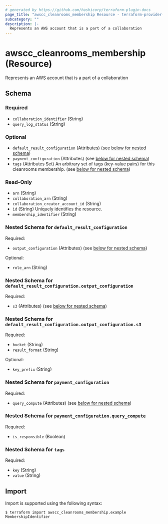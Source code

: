 ```yaml
---
# generated by https://github.com/hashicorp/terraform-plugin-docs
page_title: "awscc_cleanrooms_membership Resource - terraform-provider-awscc"
subcategory: ""
description: |-
  Represents an AWS account that is a part of a collaboration
---
```


# awscc_cleanrooms_membership (Resource)

Represents an AWS account that is a part of a collaboration



<!-- schema generated by tfplugindocs -->
## Schema

### Required

- `collaboration_identifier` (String)
- `query_log_status` (String)

### Optional

- `default_result_configuration` (Attributes) (see [below for nested schema](#nestedatt--default_result_configuration))
- `payment_configuration` (Attributes) (see [below for nested schema](#nestedatt--payment_configuration))
- `tags` (Attributes Set) An arbitrary set of tags (key-value pairs) for this cleanrooms membership. (see [below for nested schema](#nestedatt--tags))

### Read-Only

- `arn` (String)
- `collaboration_arn` (String)
- `collaboration_creator_account_id` (String)
- `id` (String) Uniquely identifies the resource.
- `membership_identifier` (String)

<a id="nestedatt--default_result_configuration"></a>
### Nested Schema for `default_result_configuration`

Required:

- `output_configuration` (Attributes) (see [below for nested schema](#nestedatt--default_result_configuration--output_configuration))

Optional:

- `role_arn` (String)

<a id="nestedatt--default_result_configuration--output_configuration"></a>
### Nested Schema for `default_result_configuration.output_configuration`

Required:

- `s3` (Attributes) (see [below for nested schema](#nestedatt--default_result_configuration--output_configuration--s3))

<a id="nestedatt--default_result_configuration--output_configuration--s3"></a>
### Nested Schema for `default_result_configuration.output_configuration.s3`

Required:

- `bucket` (String)
- `result_format` (String)

Optional:

- `key_prefix` (String)




<a id="nestedatt--payment_configuration"></a>
### Nested Schema for `payment_configuration`

Required:

- `query_compute` (Attributes) (see [below for nested schema](#nestedatt--payment_configuration--query_compute))

<a id="nestedatt--payment_configuration--query_compute"></a>
### Nested Schema for `payment_configuration.query_compute`

Required:

- `is_responsible` (Boolean)



<a id="nestedatt--tags"></a>
### Nested Schema for `tags`

Required:

- `key` (String)
- `value` (String)

## Import

Import is supported using the following syntax:

```shell
$ terraform import awscc_cleanrooms_membership.example MembershipIdentifier
```
